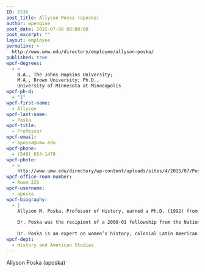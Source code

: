 ```yaml
---
ID: 1536
post_title: Allyson Poska (aposka)
author: wpengine
post_date: 2015-07-06 08:00:00
post_excerpt: ""
layout: employee
permalink: >
  http://www.umw.edu/directory/employee/allyson-poska/
published: true
wpcf-degrees:
  - >
    B.A., The Johns Hopkins University;
    M.A., Brown University; Ph.D.,
    University of Minnesota at Minneapolis
wpcf-ph-d:
  - "1"
wpcf-first-name:
  - Allyson
wpcf-last-name:
  - Poska
wpcf-title:
  - Professor
wpcf-email:
  - aposka@umw.edu
wpcf-phone:
  - (540) 654-1478
wpcf-photo:
  - >
    http://www.umw.edu/directory/wp-content/uploads/sites/4/2015/07/Poska-Allyson13.jpg
wpcf-office-room-number:
  - Room 226
wpcf-username:
  - aposka
wpcf-biography:
  - |
    Allyson M. Poska, Professor of History, earned a Ph.D. (1992) from the University of Minnesota and an M.A. (1986) in history from Brown University, after receiving a B.A. (1985) in international studies from Johns Hopkins University. Dr. Poska is the author of Regulating the People: The Catholic Reformation in Seventeenth Century Spain (1998) and Women and Authority in Early Modern Spain (2006), as well as co-author of Women and Gender in the Western Past (2006).
    
    Dr. Poska was the recipient of a 2000-01 fellowship from the National Endowment for the Humanities for a project on women in northern Spain. Her book Women and Authority in Early Modern Spain was awarded the Roland H. Bainton Prize as the best book in early modern history in 2006. In 2007, she was the recipient of a grant from the American Council of Learned Societies for a project on transatlantic migration.
    
    Dr. Poska is an expert on women’s history, colonial Latin American history, and the history of early modern Europe, especially early modern Spain.
wpcf-dept:
  - History and American Studies
---
```

Allyson Poska (aposka)